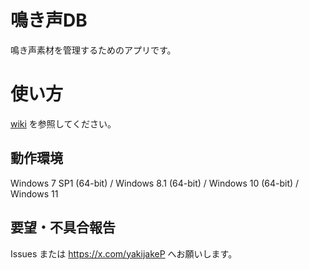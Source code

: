 # 鳴き声DB

鳴き声素材を管理するためのアプリです。

# 使い方
[wiki](https://github.com/yksake/NakigoeDB/wiki) を参照してください。

## 動作環境
Windows 7 SP1 (64-bit) / Windows 8.1 (64-bit) / Windows 10 (64-bit) / Windows 11

## 要望・不具合報告
Issues または https://x.com/yakijakeP へお願いします。